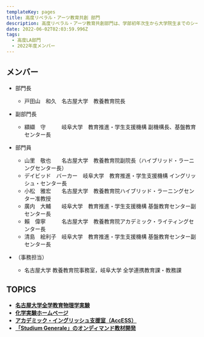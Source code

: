 ```yaml
---
templateKey: pages
title: 高度リベラル・アーツ教育共創 部門
description: 高度リベラル・アーツ教育共創部門は、学部初年次生から大学院生までのシームレスなリベラル・アーツ教育、英語等のコモン・ベーシックス教育を推進します。
date: 2022-06-02T02:03:59.996Z
tags:
  - 高度LA部門
  - 2022年度メンバー
---
```

## メンバー

* 部門長

  * 戸田山　和久　名古屋大学　教養教育院長
* 副部門長

  * 纐纈　守　　　岐阜大学　教育推進・学生支援機構 副機構長、基盤教育センター長
* 部門員

  * 山里　敬也　　名古屋大学　教養教育院副院長（ハイブリッド・ラーニングセンター長）
  * デイビッド　バーカー　岐阜大学　教育推進・学生支援機構 イングリッシュ・センター長
  * 小松　雅宏　　名古屋大学　教養教育院ハイブリッド・ラーニングセンター准教授
  * 廣内　大輔　　岐阜大学　教育推進・学生支援機構 基盤教育センター副センター長
  * 賴　偉寧　　　名古屋大学　教養教育院アカデミック・ライティングセンター長
  * 清島　絵利子　岐阜大学　教育推進・学生支援機構 基盤教育センター副センター長 　

* （事務担当）

  * 名古屋大学 教養教育院事務室，岐阜大学 全学連携教育課・教務課

## TOPICS

* **[名古屋大学全学教育物理学実験](http://ac.thers.ac.jp/news/2021-06-07-%E5%90%8D%E5%8F%A4%E5%B1%8B%E5%A4%A7%E5%AD%A6%E5%85%A8%E5%AD%A6%E6%95%99%E8%82%B2%E7%89%A9%E7%90%86%E5%AD%A6%E5%AE%9F%E9%A8%93/)**
* **[化学実験ホームページ](http://ac.thers.ac.jp/news/2021-06-24-%E5%8C%96%E5%AD%A6%E5%AE%9F%E9%A8%93%E3%83%9B%E3%83%BC%E3%83%A0%E3%83%9A%E3%83%BC%E3%82%B8/)**
* **[アカデミック・イングリッシュ支援室（AccESS）](https://elearn.ilas.nagoya-u.ac.jp/access/wiki.cgi?page=access)**
* **[「Studium Generale」のオンディマンド教材開発](http://ac.thers.ac.jp/news/2022-02-24-%E3%80%8Cstudium-generale%E3%80%8D%E3%81%AE%E3%82%AA%E3%83%B3%E3%83%87%E3%82%A3%E3%83%9E%E3%83%B3%E3%83%89%E6%95%99%E6%9D%90%E9%96%8B%E7%99%BA/)**